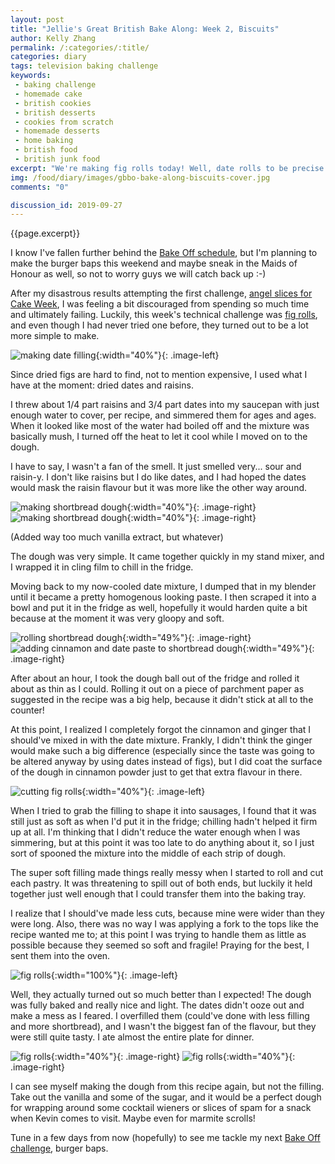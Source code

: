 ```yaml
---
layout: post
title: "Jellie's Great British Bake Along: Week 2, Biscuits"
author: Kelly Zhang
permalink: /:categories/:title/
categories: diary
tags: television baking challenge
keywords:
 - baking challenge
 - homemade cake
 - british cookies
 - british desserts
 - cookies from scratch
 - homemade desserts
 - home baking
 - british food
 - british junk food
excerpt: "We're making fig rolls today! Well, date rolls to be precise because I don't have figs. This is Week 2 of my bake-along with The Great British Bake Off. I've never eaten a fig roll before, although I did use to buy the occasional fig bar from my high school vending machine. I imagine they have to taste kind of similar."
img: /food/diary/images/gbbo-bake-along-biscuits-cover.jpg
comments: "0"

discussion_id: 2019-09-27
---
```


{{page.excerpt}}

I know I've fallen further behind the [Bake Off schedule](/food/diary/jellies-great-british-bake-along-2019), but I'm planning to make the burger baps this weekend and maybe sneak in the Maids of Honour as well, so not to worry guys we will catch back up :-)

After my disastrous results attempting the first challenge, [angel slices for Cake Week](/food/diary/gbbo-bake-along-cake), I was feeling a bit discouraged from spending so much time and ultimately failing. Luckily, this week's technical challenge was [fig rolls](https://thegreatbritishbakeoff.co.uk/recipes/all/paul-hollywoods-fig-rolls/), and even though I had never tried one before, they turned out to be a lot more simple to make.

![making date filling](/food/diary/images/gbbo-bake-along-biscuits-1.jpg){:width="40%"}{: .image-left}

Since dried figs are hard to find, not to mention expensive, I used what I have at the moment: dried dates and raisins.

I threw about 1/4 part raisins and 3/4 part dates into my saucepan with just enough water to cover, per recipe, and simmered them for ages and ages. When it looked like most of the water had boiled off and the mixture was basically mush, I turned off the heat to let it cool while I moved on to the dough.

I have to say, I wasn't a fan of the smell. It just smelled very... sour and raisin-y. I don't like raisins but I do like dates, and I had hoped the dates would mask the raisin flavour but it was more like the other way around.

![making shortbread dough](/food/diary/images/gbbo-bake-along-biscuits-2.jpg){:width="40%"}{: .image-right} ![making shortbread dough](/food/diary/images/gbbo-bake-along-biscuits-3.jpg){:width="40%"}{: .image-right}

(Added way too much vanilla extract, but whatever)

The dough was very simple. It came together quickly in my stand mixer, and I wrapped it in cling film to chill in the fridge.

Moving back to my now-cooled date mixture, I dumped that in my blender until it became a pretty homogenous looking paste. I then scraped it into a bowl and put it in the fridge as well, hopefully it would harden quite a bit because at the moment it was very gloopy and soft.

![rolling shortbread dough](/food/diary/images/gbbo-bake-along-biscuits-4.jpg){:width="49%"}{: .image-right} ![adding cinnamon and date paste to shortbread dough](/food/diary/images/gbbo-bake-along-biscuits-5.jpg){:width="49%"}{: .image-right}

After about an hour, I took the dough ball out of the fridge and rolled it about as thin as I could. Rolling it out on a piece of parchment paper as suggested in the recipe was a big help, because it didn't stick at all to the counter!

At this point, I realized I completely forgot the cinnamon and ginger that I should've mixed in with the date mixture. Frankly, I didn't think the ginger would make such a big difference (especially since the taste was going to be altered anyway by using dates instead of figs), but I did coat the surface of the dough in cinnamon powder just to get that extra flavour in there.

![cutting fig rolls](/food/diary/images/gbbo-bake-along-biscuits-6.jpg){:width="40%"}{: .image-left}

When I tried to grab the filling to shape it into sausages, I found that it was still just as soft as when I'd put it in the fridge; chilling hadn't helped it firm up at all. I'm thinking that I didn't reduce the water enough when I was simmering, but at this point it was too late to do anything about it, so I just sort of spooned the mixture into the middle of each strip of dough.

The super soft filling made things really messy when I started to roll and cut each pastry. It was threatening to spill out of both ends, but luckily it held together just well enough that I could transfer them into the baking tray.

I realize that I should've made less cuts, because mine were wider than they were long. Also, there was no way I was applying a fork to the tops like the recipe wanted me to; at this point I was trying to handle them as little as possible because they seemed so soft and fragile! Praying for the best, I sent them into the oven.

![fig rolls](/food/diary/images/gbbo-bake-along-biscuits-9.jpg){:width="100%"}{: .image-left}

Well, they actually turned out so much better than I expected! The dough was fully baked and really nice and light. The dates didn't ooze out and make a mess as I feared. I overfilled them (could've done with less filling and more shortbread), and I wasn't the biggest fan of the flavour, but they were still quite tasty. I ate almost the entire plate for dinner.

![fig rolls](/food/diary/images/gbbo-bake-along-biscuits-7.jpg){:width="40%"}{: .image-right} ![fig rolls](/food/diary/images/gbbo-bake-along-biscuits-8.jpg){:width="40%"}{: .image-right}

I can see myself making the dough from this recipe again, but not the filling. Take out the vanilla and some of the sugar, and it would be a perfect dough for wrapping around some cocktail wieners or slices of spam for a snack when Kevin comes to visit. Maybe even for marmite scrolls!

Tune in a few days from now (hopefully) to see me tackle my next [Bake Off challenge](/food/diary/jellies-great-british-bake-along-2019/#episode-3-bread), burger baps.
